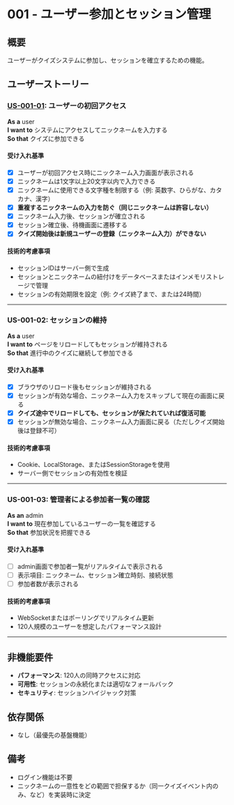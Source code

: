 # 001 - ユーザー参加とセッション管理

## 概要
ユーザーがクイズシステムに参加し、セッションを確立するための機能。

## ユーザーストーリー

### [US-001-01](https://github.com/maaaaakoto35/PeriodQuiz/pull/4): ユーザーの初回アクセス
**As a** user  
**I want to** システムにアクセスしてニックネームを入力する  
**So that** クイズに参加できる

#### 受け入れ基準
- [x] ユーザーが初回アクセス時にニックネーム入力画面が表示される
- [x] ニックネームは1文字以上20文字以内で入力できる
- [x] ニックネームに使用できる文字種を制限する（例: 英数字、ひらがな、カタカナ、漢字）
- [x] **重複するニックネームの入力を防ぐ（同じニックネームは許容しない）**
- [x] ニックネーム入力後、セッションが確立される
- [x] セッション確立後、待機画面に遷移する
- [x] **クイズ開始後は新規ユーザーの登録（ニックネーム入力）ができない**

#### 技術的考慮事項
- セッションIDはサーバー側で生成
- セッションとニックネームの紐付けをデータベースまたはインメモリストレージで管理
- セッションの有効期限を設定（例: クイズ終了まで、または24時間）

---

### US-001-02: セッションの維持
**As a** user  
**I want to** ページをリロードしてもセッションが維持される  
**So that** 進行中のクイズに継続して参加できる

#### 受け入れ基準
- [x] ブラウザのリロード後もセッションが維持される
- [x] セッションが有効な場合、ニックネーム入力をスキップして現在の画面に戻る
- [x] **クイズ途中でリロードしても、セッションが保たれていれば復活可能**
- [x] セッションが無効な場合、ニックネーム入力画面に戻る（ただしクイズ開始後は登録不可）

#### 技術的考慮事項
- Cookie、LocalStorage、またはSessionStorageを使用
- サーバー側でセッションの有効性を検証

---

### US-001-03: 管理者による参加者一覧の確認
**As an** admin  
**I want to** 現在参加しているユーザーの一覧を確認する  
**So that** 参加状況を把握できる

#### 受け入れ基準
- [ ] admin画面で参加者一覧がリアルタイムで表示される
- [ ] 表示項目: ニックネーム、セッション確立時刻、接続状態
- [ ] 参加者数が表示される

#### 技術的考慮事項
- WebSocketまたはポーリングでリアルタイム更新
- 120人規模のユーザーを想定したパフォーマンス設計

---

## 非機能要件
- **パフォーマンス**: 120人の同時アクセスに対応
- **可用性**: セッションの永続化または適切なフォールバック
- **セキュリティ**: セッションハイジャック対策

## 依存関係
- なし（最優先の基盤機能）

## 備考
- ログイン機能は不要
- ニックネームの一意性をどの範囲で担保するか（同一クイズイベント内のみ、など）を実装時に決定
